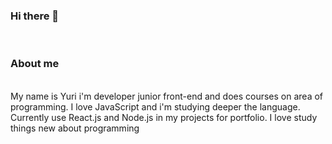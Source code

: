 ### Hi there 👋
<br />

### About me

<br />
My name is Yuri i'm developer junior front-end and does courses on area of programming. I love JavaScript and i'm studying deeper the language. Currently use React.js and Node.js in my projects for portfolio. I love study things new about programming
